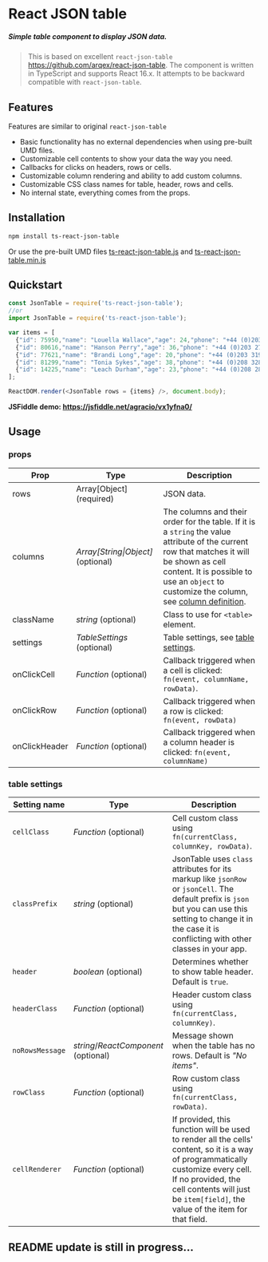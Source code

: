 # React JSON table

##### Simple table component to display JSON data.


> This is based on excellent `react-json-table` https://github.com/arqex/react-json-table. 
The component is written in TypeScript and supports React 16.x. 
It attempts to be backward compatible with `react-json-table`.

## Features

Features are similar to original `react-json-table`

* Basic functionality has no external dependencies when using pre-built UMD files.
* Customizable cell contents to show your data the way you need.
* Callbacks for clicks on headers, rows or cells.
* Customizable column rendering and ability to add custom columns.
* Customizable CSS class names for table, header, rows and cells.
* No internal state, everything comes from the props.


## Installation
```bash
npm install ts-react-json-table
```

Or use the pre-built UMD files [ts-react-json-table.js](https://github.com/agracio/ts-react-json-table/blob/master/build/ts-react-json-table.js) 
and [ts-react-json-table.min.js](https://github.com/agracio/ts-react-json-table/blob/master/build/ts-react-json-table.min.js) 

## Quickstart

```js
const JsonTable = require('ts-react-json-table');
//or
import JsonTable = require('ts-react-json-table');
```
 
```js
var items = [
  {"id": 75950,"name": "Louella Wallace","age": 24,"phone": "+44 (0)203 437 7302","color": "green"},
  {"id": 80616,"name": "Hanson Perry","age": 36,"phone": "+44 (0)203 279 3708","color": "brown"},
  {"id": 77621,"name": "Brandi Long","age": 20,"phone": "+44 (0)203 319 4880","color": "gray"},
  {"id": 81299,"name": "Tonia Sykes","age": 38,"phone": "+44 (0)208 328 3671","color": "blue"},
  {"id": 14225,"name": "Leach Durham","age": 23,"phone": "+44 (0)208 280 9572","color": "green"}
];

ReactDOM.render(<JsonTable rows = {items} />, document.body);
```
**JSFiddle demo: https://jsfiddle.net/agracio/vx1yfna0/**

## Usage

### props

Prop | Type | Description
---|---|---
rows | Array\[Object\] (required) | JSON data.
columns | *Array\[String\|Object\]* (optional) | The columns and their order for the table. If it is a `string` the value attribute of the current row that matches it will be shown as cell content. It is possible to use an `object` to customize the column, see [column definition](#column-definition).
className | *string* (optional)| Class to use for `<table>` element.
settings | *TableSettings* (optional)| Table settings, see [table settings](#table-settings).
onClickCell | *Function* (optional)| Callback triggered when a cell is clicked: `fn(event, columnName, rowData)`.
onClickRow | *Function* (optional)| Callback triggered when a row is clicked: `fn(event, rowData)`
onClickHeader | *Function* (optional)| Callback triggered when a column header is clicked: `fn(event, columnName)`

### table settings

Setting name | Type | Description
---|---|---
`cellClass` | *Function* (optional) | Cell custom class using `fn(currentClass, columnKey, rowData)`.
`classPrefix` | *string* (optional) | JsonTable uses `class` attributes for its markup like `jsonRow` or `jsonCell`. The default prefix is `json` but you can use this setting to change it in the case it is conflicting with other classes in your app.
`header` | *boolean* (optional) | Determines whether to show table header. Default is `true`.
`headerClass` | *Function* (optional) | Header custom class using `fn(currentClass, columnKey)`.
`noRowsMessage` | *string*\/*ReactComponent*  (optional) | Message shown when the table has no rows. Default is *"No items"*.
`rowClass` | *Function* (optional) | Row custom class using `fn(currentClass, rowData)`.
`cellRenderer` | *Function* (optional) | If provided, this function will be used to render all the cells' content, so it is a way of programmatically customize every cell. If no provided, the cell contents will just be `item[field]`, the value of the item for that field.


## README update is still in progress...